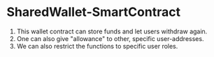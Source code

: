 # SharedWallet-SmartContract
1. This wallet contract can store funds and let users withdraw again.
2. One can also give "allowance" to other, specific user-addresses.
3. We can also restrict the functions to specific user roles.
